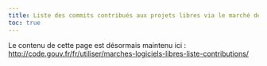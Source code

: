 ```yaml
---
title: Liste des commits contribués aux projets libres via le marché de support interministériel
toc: true
---
```


Le contenu de cette page est désormais maintenu ici : http://code.gouv.fr/fr/utiliser/marches-logiciels-libres-liste-contributions/
